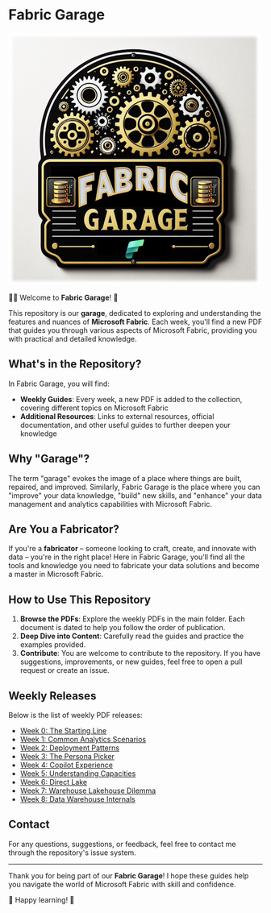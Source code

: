 # Fabric Garage

![Fabric Garage Logo](./img/FabricGarage.png)

🧑‍🔧️ Welcome to **Fabric Garage**! 🔧

This repository is our **garage**, dedicated to exploring and understanding the features and nuances of **Microsoft Fabric**.
Each week, you'll find a new PDF that guides you through various aspects of Microsoft Fabric, providing you with practical and detailed knowledge.

## What's in the Repository?

In Fabric Garage, you will find:

- **Weekly Guides**: Every week, a new PDF is added to the collection, covering different topics on Microsoft Fabric
- **Additional Resources**: Links to external resources, official documentation, and other useful guides to further deepen your knowledge

## Why "Garage"?

The term "garage" evokes the image of a place where things are built, repaired, and improved. Similarly, Fabric Garage is the place where you can "improve" your data knowledge, "build" new skills, and "enhance" your data management and analytics capabilities with Microsoft Fabric.

## Are You a Fabricator?

If you're a **fabricator** – someone looking to craft, create, and innovate with data – you're in the right place! 
Here in Fabric Garage, you'll find all the tools and knowledge you need to fabricate your data solutions and become a master in Microsoft Fabric.

## How to Use This Repository

1. **Browse the PDFs**: Explore the weekly PDFs in the main folder. Each document is dated to help you follow the order of publication.
2. **Deep Dive into Content**: Carefully read the guides and practice the examples provided.
3. **Contribute**: You are welcome to contribute to the repository. If you have suggestions, improvements, or new guides, feel free to open a pull request or create an issue.

## Weekly Releases

Below is the list of weekly PDF releases:

- [Week 0: The Starting Line](./pdf/000FabricGarage_TheStartingLine.pdf)
- [Week 1: Common Analytics Scenarios](./pdf/001FabricGarage_CommonAnalyticsScenarios.pdf)
- [Week 2: Deployment Patterns](./pdf/002FabricGarage_DeploymentPatterns.pdf)
- [Week 3: The Persona Picker](./pdf/003FabricGarage_ThePersonaPicker.pdf)
- [Week 4: Copilot Experience](./pdf/004FabricGarage_CopilotExperience.pdf)
- [Week 5: Understanding Capacities](./pdf/005FabricGarage_UnderstandingCapacities.pdf)
- [Week 6: Direct Lake](./pdf/006FabricGarage_DirectLake.pdf)
- [Week 7: Warehouse Lakehouse Dilemma](./pdf/007FabricGarage_DWH_LKH.pdf)
- [Week 8: Data Warehouse Internals](./pdf/008FabricGarage_DataWarehouseInternals.pdf)

## Contact

For any questions, suggestions, or feedback, feel free to contact me through the repository's issue system.

---

Thank you for being part of our **Fabric Garage**! 
I hope these guides help you navigate the world of Microsoft Fabric with skill and confidence.

🚀 Happy learning! 🚀
